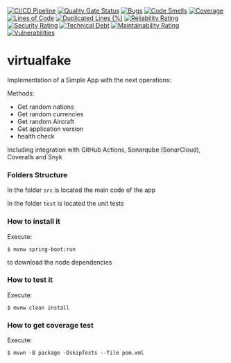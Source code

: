 [![CI/CD Pipeline](https://github.com/JuanLema14/lab2-cicd-faker/actions/workflows/build.yml/badge.svg)](https://github.com/JuanLema14/lab2-cicd-faker/actions/workflows/build.yml) 
[![Quality Gate Status](https://sonarcloud.io/api/project_badges/measure?project=JuanLema14_lab2-cicd-faker&metric=alert_status&token=dfd9de4bb910358c5f750e5b300fad44f6a798a4)](https://sonarcloud.io/summary/new_code?id=JuanLema14_lab2-cicd-faker)
[![Bugs](https://sonarcloud.io/api/project_badges/measure?project=JuanLema14_lab2-cicd-faker&metric=bugs&token=dfd9de4bb910358c5f750e5b300fad44f6a798a4)](https://sonarcloud.io/summary/new_code?id=JuanLema14_lab2-cicd-faker)
[![Code Smells](https://sonarcloud.io/api/project_badges/measure?project=JuanLema14_lab2-cicd-faker&metric=code_smells&token=dfd9de4bb910358c5f750e5b300fad44f6a798a4)](https://sonarcloud.io/summary/new_code?id=JuanLema14_lab2-cicd-faker)
[![Coverage](https://sonarcloud.io/api/project_badges/measure?project=JuanLema14_lab2-cicd-faker&metric=coverage&token=dfd9de4bb910358c5f750e5b300fad44f6a798a4)](https://sonarcloud.io/summary/new_code?id=JuanLema14_lab2-cicd-faker)
[![Lines of Code](https://sonarcloud.io/api/project_badges/measure?project=JuanLema14_lab2-cicd-faker&metric=ncloc&token=dfd9de4bb910358c5f750e5b300fad44f6a798a4)](https://sonarcloud.io/summary/new_code?id=JuanLema14_lab2-cicd-faker)
[![Duplicated Lines (%)](https://sonarcloud.io/api/project_badges/measure?project=JuanLema14_lab2-cicd-faker&metric=duplicated_lines_density&token=dfd9de4bb910358c5f750e5b300fad44f6a798a4)](https://sonarcloud.io/summary/new_code?id=JuanLema14_lab2-cicd-faker)
[![Reliability Rating](https://sonarcloud.io/api/project_badges/measure?project=JuanLema14_lab2-cicd-faker&metric=reliability_rating&token=dfd9de4bb910358c5f750e5b300fad44f6a798a4)](https://sonarcloud.io/summary/new_code?id=JuanLema14_lab2-cicd-faker)
[![Security Rating](https://sonarcloud.io/api/project_badges/measure?project=JuanLema14_lab2-cicd-faker&metric=security_rating&token=dfd9de4bb910358c5f750e5b300fad44f6a798a4)](https://sonarcloud.io/summary/new_code?id=JuanLema14_lab2-cicd-faker)
[![Technical Debt](https://sonarcloud.io/api/project_badges/measure?project=JuanLema14_lab2-cicd-faker&metric=sqale_index&token=dfd9de4bb910358c5f750e5b300fad44f6a798a4)](https://sonarcloud.io/summary/new_code?id=JuanLema14_lab2-cicd-faker)
[![Maintainability Rating](https://sonarcloud.io/api/project_badges/measure?project=JuanLema14_lab2-cicd-faker&metric=sqale_rating&token=dfd9de4bb910358c5f750e5b300fad44f6a798a4)](https://sonarcloud.io/summary/new_code?id=JuanLema14_lab2-cicd-faker)
[![Vulnerabilities](https://sonarcloud.io/api/project_badges/measure?project=JuanLema14_lab2-cicd-faker&metric=vulnerabilities&token=dfd9de4bb910358c5f750e5b300fad44f6a798a4)](https://sonarcloud.io/summary/new_code?id=JuanLema14_lab2-cicd-faker)

# virtualfake

Implementation of a Simple App with the next operations:

Methods:
* Get random nations
* Get random currencies
* Get random Aircraft
* Get application version
* health check

Including integration with GitHub Actions, Sonarqube (SonarCloud), Coveralls and Snyk

### Folders Structure

In the folder `src` is located the main code of the app

In the folder `test` is located the unit tests

### How to install it

Execute:

```shell
$ mvnw spring-boot:run
```
to download the node dependencies

### How to test it

Execute:

```shell
$ mvnw clean install
```

### How to get coverage test

Execute:

```shell
$ mvwn -B package -DskipTests --file pom.xml
```
